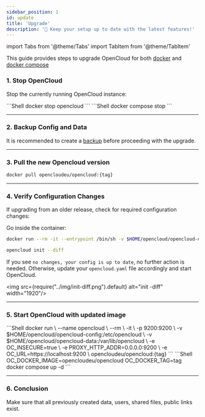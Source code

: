 ```yaml
---
sidebar_position: 1
id: update
title: 'Upgrade'
description: '🔄 Keep your setup up to date with the latest features!'
---
```


import Tabs from '@theme/Tabs'
import TabItem from '@theme/TabItem'

This guide provides steps to upgrade OpenCloud for both [docker](docs/admin/getting-started/container/docker.md) and [docker compose](docs/admin/getting-started/container/docker-compose/docker-compose.md)

### 1. Stop OpenCloud

Stop the currently running OpenCloud instance:

<Tabs groupId="deployment">
  <TabItem value="docker" label="docker">
    ```Shell
    docker stop opencloud
    ```
  </TabItem>
  <TabItem value="docker-compose" label="docker compose">
    ```Shell
    docker compose stop
    ```
  </TabItem>
</Tabs>

---

### 2. Backup Config and Data

It is recommended to create a [backup](../backup.md) before proceeding with the upgrade.

---

### 3. Pull the new Opencloud version

```bash
docker pull opencloudeu/opencloud:{tag}
```

---

### 4. Verify Configuration Changes

If upgrading from an older release, check for required configuration changes:

Go inside the container:

```bash
docker run --rm -it --entrypoint /bin/sh -v $HOME/opencloud/opencloud-config:/etc/opencloud opencloudeu/opencloud:{tag}
```

```bash
opencloud init --diff
```

If you see `no changes, your config is up to date`, no further action is needed. Otherwise, update your `opencloud.yaml` file accordingly and start OpenCloud.

<img src={require("../img/init-diff.png").default} alt="init -diff" width="1920"/>

---

### 5. Start OpenCloud with updated image

<Tabs groupId="deployment">
  <TabItem value="docker" label="docker">
    ```Shell
    docker run \
    --name opencloud \
    --rm \
    -it \
    -p 9200:9200 \
    -v $HOME/opencloud/opencloud-config:/etc/opencloud \
    -v $HOME/opencloud/opencloud-data:/var/lib/opencloud \
    -e OC_INSECURE=true \
    -e PROXY_HTTP_ADDR=0.0.0.0:9200 \
    -e OC_URL=https://localhost:9200 \
    opencloudeu/opencloud:{tag}
    ```
  </TabItem>
  <TabItem value="docker-compose" label="docker compose">
    ```Shell
    OC_DOCKER_IMAGE=opencloudeu/opencloud OC_DOCKER_TAG=tag docker compose up -d
    ```
  </TabItem>
</Tabs>

---

### 6. Conclusion

Make sure that all previously created data, users, shared files, public links exist.
